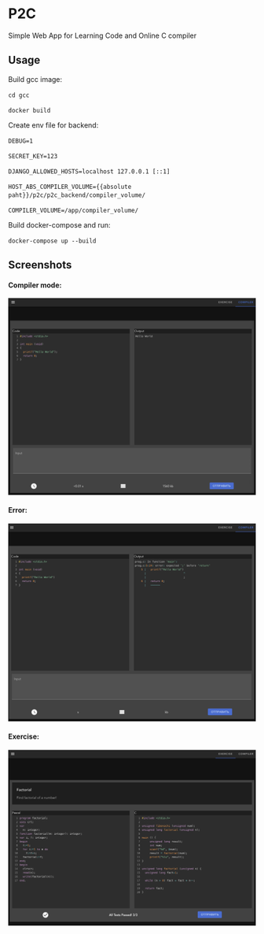# P2C
Simple Web App for Learning Code and Online C compiler

## Usage
Build gcc image:

`cd gcc`

`docker build`

Create env file for backend:

`DEBUG=1`

`SECRET_KEY=123`

`DJANGO_ALLOWED_HOSTS=localhost 127.0.0.1 [::1]`

`HOST_ABS_COMPILER_VOLUME={{absolute paht}}/p2c/p2c_backend/compiler_volume/`

`COMPILER_VOLUME=/app/compiler_volume/`

Build docker-compose and run:

`docker-compose up --build`

## Screenshots

#### Compiler mode:

![compiler](/readme/compiler_screen.png?raw=true)

#### Error:

![error](/readme/compiler_error_screen.png?raw=true)

#### Exercise:

![exercise](/readme/exercise_screen.png?raw=true)
